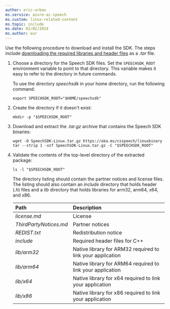 ```yaml
---
author: eric-urban
ms.service: azure-ai-speech
ms.custom: linux-related-content
ms.topic: include
ms.date: 02/02/2024
ms.author: eur
---
```


Use the following procedure to download and install the SDK. The steps include [downloading the required libraries and header files](https://aka.ms/csspeech/linuxbinary) as a *.tar* file.

1. Choose a directory for the Speech SDK files. Set the `SPEECHSDK_ROOT` environment variable to point to that directory. This variable makes it easy to refer to the directory in future commands.

   To use the directory *speechsdk* in your home directory, run the following command:

   ```console
   export SPEECHSDK_ROOT="$HOME/speechsdk"
   ```

1. Create the directory if it doesn't exist:

   ```console
   mkdir -p "$SPEECHSDK_ROOT"
   ```

1. Download and extract the *.tar.gz* archive that contains the Speech SDK binaries:

   ```console
   wget -O SpeechSDK-Linux.tar.gz https://aka.ms/csspeech/linuxbinary
   tar --strip 1 -xzf SpeechSDK-Linux.tar.gz -C "$SPEECHSDK_ROOT"
   ```

1. Validate the contents of the top-level directory of the extracted package:

   ```console
   ls -l "$SPEECHSDK_ROOT"
   ```

   The directory listing should contain the partner notices and license files. The listing should also contain an *include* directory that holds header (*.h*) files and a *lib* directory that holds libraries for arm32, arm64, x64, and x86.

    | Path | Description |
    |:-----|:----|
    | *license.md* | License |
    | *ThirdPartyNotices.md* | Partner notices |
    | *REDIST.txt* | Redistribution notice |
    | *include* | Required header files for C++ |
    | *lib/arm32* | Native library for ARM32 required to link your application |
    | *lib/arm64* | Native library for ARM64 required to link your application |
    | *lib/x64* | Native library for x64 required to link your application |
    | *lib/x86* | Native library for x86 required to link your application |
